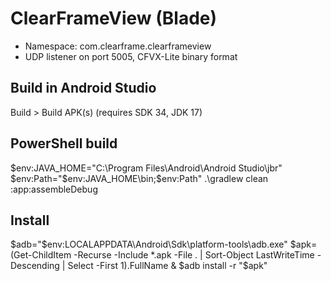 # ClearFrameView (Blade)
- Namespace: com.clearframe.clearframeview
- UDP listener on port 5005, CFVX-Lite binary format

## Build in Android Studio
Build > Build APK(s)  (requires SDK 34, JDK 17)

## PowerShell build
$env:JAVA_HOME="C:\Program Files\Android\Android Studio\jbr"
$env:Path="$env:JAVA_HOME\bin;$env:Path"
.\gradlew clean :app:assembleDebug

## Install
$adb="$env:LOCALAPPDATA\Android\Sdk\platform-tools\adb.exe"
$apk=(Get-ChildItem -Recurse -Include *.apk -File . | Sort-Object LastWriteTime -Descending | Select -First 1).FullName
& $adb install -r "$apk"
